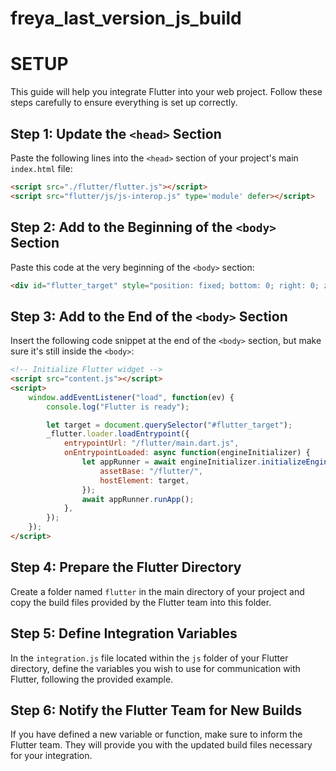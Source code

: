 # freya_last_version_js_build

# SETUP

This guide will help you integrate Flutter into your web project. Follow these steps carefully to ensure everything is set up correctly.

## Step 1: Update the `<head>` Section

Paste the following lines into the `<head>` section of your project's main `index.html` file:

```html
<script src="./flutter/flutter.js"></script>
<script src="flutter/js/js-interop.js" type='module' defer></script>
```

## Step 2: Add to the Beginning of the `<body>` Section

Paste this code at the very beginning of the `<body>` section:

```html
<div id="flutter_target" style="position: fixed; bottom: 0; right: 0; z-index: 1000; transition: all 150ms ease-in;"></div>
```

## Step 3: Add to the End of the `<body>` Section

Insert the following code snippet at the end of the `<body>` section, but make sure it's still inside the `<body>`:

```html
<!-- Initialize Flutter widget -->
<script src="content.js"></script>
<script>
    window.addEventListener("load", function(ev) {
        console.log("Flutter is ready");

        let target = document.querySelector("#flutter_target");
        _flutter.loader.loadEntrypoint({
            entrypointUrl: "/flutter/main.dart.js",
            onEntrypointLoaded: async function(engineInitializer) {
                let appRunner = await engineInitializer.initializeEngine({
                    assetBase: "/flutter/",
                    hostElement: target,
                });
                await appRunner.runApp();
            },
        });
    });
</script>
```

## Step 4: Prepare the Flutter Directory

Create a folder named `flutter` in the main directory of your project and copy the build files provided by the Flutter team into this folder.

## Step 5: Define Integration Variables

In the `integration.js` file located within the `js` folder of your Flutter directory, define the variables you wish to use for communication with Flutter, following the provided example.

## Step 6: Notify the Flutter Team for New Builds

If you have defined a new variable or function, make sure to inform the Flutter team. They will provide you with the updated build files necessary for your integration.

